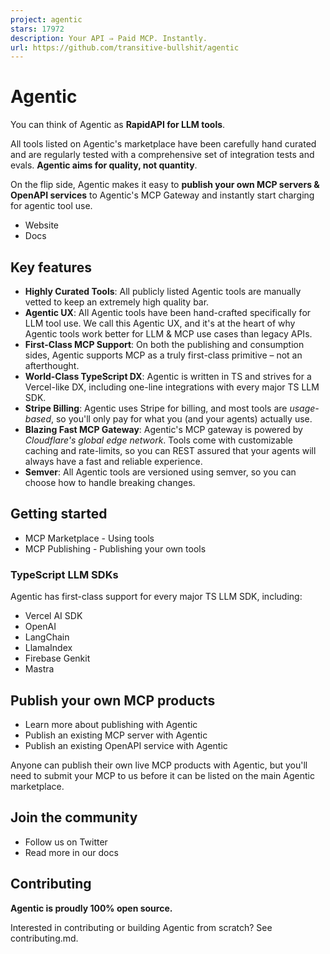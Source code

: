 ```yaml
---
project: agentic
stars: 17972
description: Your API ⇒ Paid MCP. Instantly.
url: https://github.com/transitive-bullshit/agentic
---
```


Agentic
=======

You can think of Agentic as **RapidAPI for LLM tools**.

All tools listed on Agentic's marketplace have been carefully hand curated and are regularly tested with a comprehensive set of integration tests and evals. **Agentic aims for quality, not quantity**.

On the flip side, Agentic makes it easy to **publish your own MCP servers & OpenAPI services** to Agentic's MCP Gateway and instantly start charging for agentic tool use.

-   Website
-   Docs

Key features
------------

-   **Highly Curated Tools**: All publicly listed Agentic tools are manually vetted to keep an extremely high quality bar.
-   **Agentic UX**: All Agentic tools have been hand-crafted specifically for LLM tool use. We call this Agentic UX, and it's at the heart of why Agentic tools work better for LLM & MCP use cases than legacy APIs.
-   **First-Class MCP Support**: On both the publishing and consumption sides, Agentic supports MCP as a truly first-class primitive – not an afterthought.
-   **World-Class TypeScript DX**: Agentic is written in TS and strives for a Vercel-like DX, including one-line integrations with every major TS LLM SDK.
-   **Stripe Billing**: Agentic uses Stripe for billing, and most tools are _usage-based_, so you'll only pay for what you (and your agents) actually use.
-   **Blazing Fast MCP Gateway**: Agentic's MCP gateway is powered by _Cloudflare's global edge network_. Tools come with customizable caching and rate-limits, so you can REST assured that your agents will always have a fast and reliable experience.
-   **Semver**: All Agentic tools are versioned using semver, so you can choose how to handle breaking changes.

Getting started
---------------

-   MCP Marketplace - Using tools
-   MCP Publishing - Publishing your own tools

### TypeScript LLM SDKs

Agentic has first-class support for every major TS LLM SDK, including:

-   Vercel AI SDK
-   OpenAI
-   LangChain
-   LlamaIndex
-   Firebase Genkit
-   Mastra

Publish your own MCP products
-----------------------------

-   Learn more about publishing with Agentic
-   Publish an existing MCP server with Agentic
-   Publish an existing OpenAPI service with Agentic

Anyone can publish their own live MCP products with Agentic, but you'll need to submit your MCP to us before it can be listed on the main Agentic marketplace.

Join the community
------------------

-   Follow us on Twitter
-   Read more in our docs

Contributing
------------

**Agentic is proudly 100% open source.**

Interested in contributing or building Agentic from scratch? See contributing.md.
